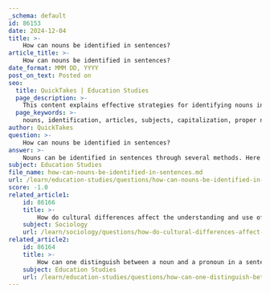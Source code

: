 ```yaml
---
_schema: default
id: 86153
date: 2024-12-04
title: >-
    How can nouns be identified in sentences?
article_title: >-
    How can nouns be identified in sentences?
date_format: MMM DD, YYYY
post_on_text: Posted on
seo:
  title: QuickTakes | Education Studies
  page_description: >-
    This content explains effective strategies for identifying nouns in sentences, including the use of articles, subject identification, capitalization rules, and understanding noun functions.
  page_keywords: >-
    nouns, identification, articles, subjects, capitalization, proper nouns, noun functions, collective nouns, contextual clues, English grammar
author: QuickTakes
question: >-
    How can nouns be identified in sentences?
answer: >-
    Nouns can be identified in sentences through several methods. Here are some effective strategies:\n\n1. **Look for Articles**: Nouns often have articles (the, a, an) preceding them. For example, in the sentence "The dog barked," "dog" is a noun because it follows the article "the."\n\n2. **Identify the Subject**: Nouns typically serve as the subject of a sentence. In the sentence "The cat is sleeping," "cat" is the noun that indicates who is performing the action of sleeping.\n\n3. **Check for Capitalization**: Proper nouns, which are specific names of people, places, or organizations, are always capitalized. For instance, in "Joe went to Brooklyn," both "Joe" and "Brooklyn" are proper nouns.\n\n4. **Look for Noun Functions**: Nouns can function in various roles within a sentence, such as subjects, objects, or complements. For example, in "She gave him a book," "book" is a noun acting as the object of the verb "gave."\n\n5. **Identify Collective Nouns**: Some nouns represent groups of people or things, known as collective nouns, such as "team" or "flock." For example, in "The team won the match," "team" is a collective noun.\n\n6. **Contextual Clues**: Sometimes, the context of the sentence can help identify nouns. Words that name people, places, things, or ideas are typically nouns. For example, in "Happiness is important," "Happiness" is an abstract noun representing an idea.\n\nBy applying these strategies, one can effectively identify nouns within sentences, enhancing understanding and communication in English grammar.
subject: Education Studies
file_name: how-can-nouns-be-identified-in-sentences.md
url: /learn/education-studies/questions/how-can-nouns-be-identified-in-sentences
score: -1.0
related_article1:
    id: 86166
    title: >-
        How do cultural differences affect the understanding and use of nouns?
    subject: Sociology
    url: /learn/sociology/questions/how-do-cultural-differences-affect-the-understanding-and-use-of-nouns
related_article2:
    id: 86164
    title: >-
        How can one distinguish between a noun and a pronoun in a sentence?
    subject: Education Studies
    url: /learn/education-studies/questions/how-can-one-distinguish-between-a-noun-and-a-pronoun-in-a-sentence
---
```


&nbsp;